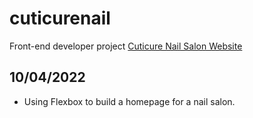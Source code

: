 # cuticurenail
Front-end developer project
[Cuticure Nail Salon Website](https://tho343.github.io/cuticurenail/)


## 10/04/2022
- Using Flexbox to build a homepage for a nail salon.

